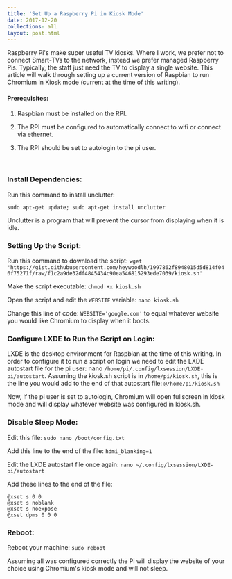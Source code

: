 ```yaml
---
title: 'Set Up a Raspberry Pi in Kiosk Mode' 
date: 2017-12-20
collections: all
layout: post.html
---
```


Raspberry Pi's make super useful TV kiosks. Where I work, we prefer not to connect Smart-TVs to the network, instead we prefer managed Raspberry Pis. Typically, the staff just need the TV to display a single website. This article will walk through setting up a current version of Raspbian to run Chromium in Kiosk mode (current at the time of this writing).

#### Prerequisites: 

1. Raspbian must be installed on the RPI. 

2. The RPI must be configured to automatically connect to wifi or connect via ethernet. 

3. The RPI should be set to autologin to the pi user. 


 
### Install Dependencies:

Run this command to install unclutter: 

`sudo apt-get update; sudo apt-get install unclutter` 


Unclutter is a program that will prevent the cursor from displaying when it is idle.  



### Setting Up the Script:
 
Run this command to download the script: `wget 'https://gist.githubusercontent.com/heywoodlh/1997862f8948015d5d814f046f75271f/raw/f1c2a9de32df4845434c90ea546815293ede7039/kiosk.sh'` 


Make the script executable: `chmod +x kiosk.sh` 


Open the script and edit the `WEBSITE` variable: `nano kiosk.sh` 


Change this line of code: `WEBSITE='google.com'` to equal whatever website you would like Chromium to display when it boots.  



### Configure LXDE to Run the Script on Login:

LXDE is the desktop environment for Raspbian at the time of this writing. In order to configure it to run a script on login we need to edit the LXDE autostart file for the pi user: nano `/home/pi/.config/lxsession/LXDE-pi/autostart`. Assuming the kiosk.sh script is in `/home/pi/kiosk.sh`, this is the line you would add to the end of that autostart file: `@/home/pi/kiosk.sh`   

Now, if the pi user is set to autologin, Chromium will open fullscreen in kiosk mode and will display whatever website was configured in kiosk.sh.  



### Disable Sleep Mode: 

Edit this file: `sudo nano /boot/config.txt` 

Add this line to the end of the file: `hdmi_blanking=1` 

Edit the LXDE autostart file once again: `nano ~/.config/lxsession/LXDE-pi/autostart` 

Add these lines to the end of the file: 

```
@xset s 0 0 
@xset s noblank 
@xset s noexpose 
@xset dpms 0 0 0  
```



### Reboot: 

Reboot your machine: `sudo reboot` 


Assuming all was configured correctly the Pi will display the website of your choice using Chromium's kiosk mode and will not sleep.
